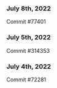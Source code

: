 ### July 8th, 2022

Commit #77401

### July 5th, 2022

Commit #314353


### July 4th, 2022

Commit #72281
